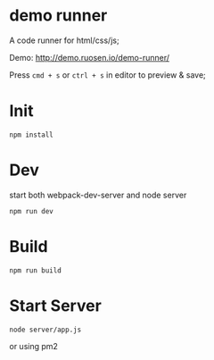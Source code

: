 demo runner
=======================
A code runner for html/css/js;

Demo: http://demo.ruosen.io/demo-runner/

Press `cmd + s` or `ctrl + s` in editor to preview & save;


# Init

```
npm install
```
    
# Dev

start both webpack-dev-server and node server

```
npm run dev
```

# Build

```
npm run build
```

# Start Server

```
node server/app.js 
```

or using pm2